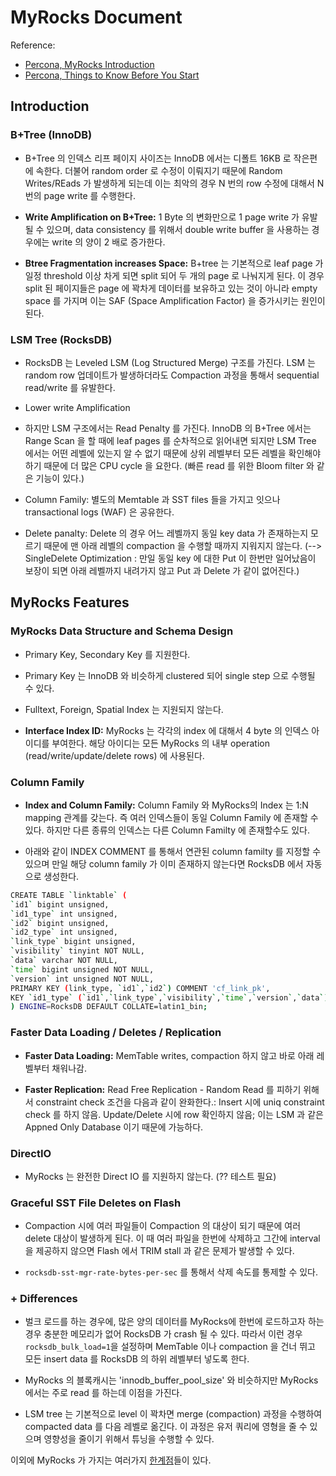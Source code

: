# MyRocks Document


Reference:
- [Percona, MyRocks Introduction](https://www.percona.com/live/17/sites/default/files/slides/MyRocks_Tutorial.pdf)
- [Percona, Things to Know Before You Start](https://www.percona.com/blog/2018/02/01/myrocks-engine-things-know-start/)



## Introduction

### B+Tree (InnoDB)
- B+Tree 의 인덱스 리프 페이지 사이즈는 InnoDB 에서는 디폴트 16KB 로 작은편에 속한다. 더불어 random order 로 수정이 이뤄지기 때문에 Random Writes/REads 가 발생하게 되는데 이는 최악의 경우 N 번의 row 수정에 대해서 N 번의 page write 를 수행한다. 

- **Write Amplification on B+Tree:** 1 Byte 의 변화만으로 1 page write 가 유발될 수 있으며, data consistency 를 위해서 double write buffer 을 사용하는 경우에는 write 의 양이 2 배로 증가한다.

- **Btree Fragmentation increases Space:** B+tree 는 기본적으로 leaf page 가 일정 threshold 이상 차게 되면 split 되어 두 개의 page 로 나눠지게 된다. 이 경우 split 된 페이지들은 page 에 꽉차게 데이터를 보유하고 있는 것이 아니라 empty space 를 가지며 이는 SAF (Space Amplification Factor) 을 증가시키는 원인이 된다.



### LSM Tree (RocksDB)

- RocksDB 는 Leveled LSM (Log Structured Merge) 구조를 가진다. LSM 는 random row 업데이트가 발생하더라도 Compaction 과정을 통해서 sequential read/write 를 유발한다. 

- Lower write Amplification

- 하지만 LSM 구조에서는 Read Penalty 를 가진다. InnoDB 의 B+Tree 에서는 Range Scan 을 할 때에 leaf pages 를 순차적으로 읽어내면 되지만 LSM Tree 에서는 어떤 레벨에 있는지 알 수 없기 때문에 상위 레벨부터 모든 레벨을 확인해야하기 때문에 더 많은 CPU cycle 을 요한다. (빠른 read 를 위한 Bloom filter 와 같은 기능이 있다.)

- Column Family: 별도의 Memtable 과 SST files 들을 가지고 잇으나 transactional logs (WAF) 은 공유한다.

- Delete panalty: Delete 의 경우 어느 레벨까지 동일 key data 가 존재하는지 모르기 때문에 맨 아래 레벨의 compaction 을 수행할 때까지 지워지지 않는다. (--> SingleDelete Optimization : 만일 동일 key 에 대한 Put 이 한번만 일어났음이 보장이 되면 아래 레벨까지 내려가지 않고 Put 과 Delete 가 같이 없어진다.)


## MyRocks Features

### MyRocks Data Structure and Schema Design

- Primary Key, Secondary Key 를 지원한다. 

- Primary Key 는 InnoDB 와 비슷하게 clustered 되어 single step 으로 수행될 수 있다.

- Fulltext, Foreign, Spatial Index 는 지원되지 않는다.

- **Interface Index ID:** MyRocks 는 각각의 index 에 대해서 4 byte 의 인덱스 아이디를 부여한다. 해당 아이디는 모든 MyRocks 의 내부 operation (read/write/update/delete rows) 에 사용된다. 

### Column Family 

- **Index and Column Family:** Column Family 와 MyRocks의 Index 는 1:N mapping 관계를 갖는다. 즉 여러 인덱스들이 동일 Column Family 에 존재할 수 있다. 하지만 다른 종류의 인덱스는 다른 Column Familty 에 존재할수도 있다. 

- 아래와 같이 INDEX COMMENT 를 통해서 연관된 column familty 를 지정할 수 있으며 만일 해당 column family 가 이미 존재하지 않는다면 RocksDB 에서 자동으로 생성한다. 

```bash
CREATE TABLE `linktable` (
`id1` bigint unsigned,
`id1_type` int unsigned,
`id2` bigint unsigned,
`id2_type` int unsigned,
`link_type` bigint unsigned,
`visibility` tinyint NOT NULL,
`data` varchar NOT NULL,
`time` bigint unsigned NOT NULL,
`version` int unsigned NOT NULL,
PRIMARY KEY (link_type, `id1`,`id2`) COMMENT 'cf_link_pk',
KEY `id1_type` (`id1`,`link_type`,`visibility`,`time`,`version`,`data`) COMMENT 'rev:cf_link_id1_type'
) ENGINE=RocksDB DEFAULT COLLATE=latin1_bin;
```
### Faster Data Loading / Deletes / Replication

- **Faster Data Loading:** MemTable writes, compaction 하지 않고 바로 아래 레벨부터 채워나감.

- **Faster Replication:** Read Free Replication - Random Read 를 피하기 위해서 constraint check 조건을 다음과 같이 완화한다.:  Insert 시에 uniq constraint check 를 하지 않음. Update/Delete 시에 row 확인하지 않음; 이는 LSM 과 같은 Appned Only Database 이기 때문에 가능하다. 

### DirectIO

- MyRocks 는 완전한 Direct IO 를 지원하지 않는다. (?? 테스트 필요)

### Graceful SST File Deletes on Flash

- Compaction 시에 여러 파일들이 Compaction 의 대상이 되기 때문에 여러 delete 대상이 발생하게 된다. 이 때 여러 파일을 한번에 삭제하고 그간에 interval 을 제공하지 않으면 Flash 에서 TRIM stall 과 같은 문제가 발생할 수 있다.

- `rocksdb-sst-mgr-rate-bytes-per-sec` 를 통해서 삭제 속도를 통제할 수 있다.



### + Differences

- 벌크 로드를 하는 경우에, 많은 양의 데이터를 MyRocks에 한번에 로드하고자 하는 경우 충분한 메모리가 없어 RocksDB 가 crash 될 수 있다. 따라서 이런 경우 `rocksdb_bulk_load=1`을 설정하며 MemTable 이나 compaction 을 건너 뛰고 모든 insert data 를 RocksDB 의 하위 레벨부터 넣도록 한다. 

- MyRocks 의 블록캐시는 'innodb_buffer_pool_size' 와 비슷하지만 MyRocks 에서는 주로 read 를 하는데 이점을 가진다. 

- LSM tree 는 기본적으로 level 이 꽉차면 merge (compaction) 과정을 수행하여 compacted data 를 다음 레벨로 옮긴다. 이 과정은 유저 쿼리에 영형을 줄 수 있으며 영향성을 줄이기 위해서 튜닝을 수행할 수 있다.


이외에 MyRocks 가 가지는 여러가지 [한계점](https://www.percona.com/doc/percona-server/LATEST/myrocks/limitations.html)들이 있다. 

